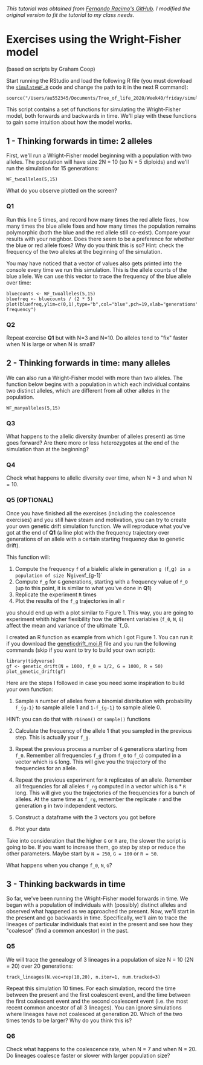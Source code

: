 ###### This tutorial was obtained from [Fernando Racimo's GitHub](https://github.com/FerRacimo/CopenhagenTutorial/blob/master/WrightFisherTutorial.md). I modified the original version to fit the tutorial to my class needs. 

# Exercises using the Wright-Fisher model

(based on scripts by Graham Coop)


Start running the RStudio and load the following R file (you must download the [`simulateWF.R`](simulateWF.R) code and change the path to it in the next R command):

```
source("/Users/au552345/Documents/Tree_of_life_2020/Week40/friday/simulateWF.R")
```

This script contains a set of functions for simulating the Wright-Fisher model, both forwards and backwards in time. We'll play with these functions to gain some intuition about how the model works.

## 1 - Thinking forwards in time: 2 alleles

First, we'll run a Wright-Fisher model beginning with a population with two alleles. The population will have size 2N = 10 (so N = 5 diploids) and we'll run the simulation for 15 generations:

```
WF_twoalleles(5,15)
```

What do you observe plotted on the screen?

### Q1

Run this line 5 times, and record how many times the red allele fixes, how many times the blue allele fixes and how many times the population remains polymorphic (both the blue and the red allele still co-exist). Compare your results with your neighbor. Does there seem to be a preference for whether the blue or red allele fixes? Why do you think this is so? Hint: check the frequency of the two alleles at the beginning of the simulation.

You may have noticed that a vector of values also gets printed into the console every time we run this simulation. This is the allele counts of the blue allele. We can use this vector to trace the frequency of the blue allele over time:

```
bluecounts <- WF_twoalleles(5,15)
bluefreq <- bluecounts / (2 * 5)
plot(bluefreq,ylim=c(0,1),type="b",col="blue",pch=19,xlab="generations",ylab="Blue frequency")
```

### Q2

Repeat exercise **Q1** but with N=3 and N=10. Do alleles tend to "fix" faster when N is large or when N is small?


## 2 - Thinking forwards in time: many alleles

We can also run a Wright-Fisher model with more than two alleles. The function below begins with a population in which each individual contains two distinct alleles, which are different from all other alleles in the population.

```
WF_manyalleles(5,15)
```

### Q3

What happens to the allelic diversity (number of alleles present) as time goes forward? Are there more or less heterozygotes at the end of the simulation than at the beginning?

### Q4

Check what happens to allelic diversity over time, when N = 3 and when N = 10.

### Q5 (OPTIONAL)

Once you have finished all the exercises (including the coalescence exercises) and you still have steam and motivation, you can try to create your own genetic drift simulation function. We will reproduce what you've got at the end of **Q1** (a line plot with the frequency trajectory over generations of an allele with a certain starting frequency due to genetic drift).

This function will:

1. Compute the frequency `f` of a bialelic allele in generation `g (`f_g`) in a population of size `N` given `f_{g-1}`
2. Compute `f_g` for `G` generations, starting with a frequency value of `f_0` (up to this point, it is similar to what you've done in **Q1**)
2. Replicate the experiment `R` times
3. Plot the results of the `f_g` trajectories in all `r`

you should end up with a plot similar to Figure 1. This way, you are going to experiment whith higher flexibility how the different variables (`f_0`, `N`, `G`) affect the mean and variance of the ultimate `f_G. 

I created an R function as example from which I got Figure 1. You can run it if you download the [geneticdrift_moi.R](geneticdrift_moi.R) file and you run  the following commands (skip if you want to try to build your own script):

```
library(tidyverse)
gf <- genetic_drift(N = 1000, f_0 = 1/2, G = 1000, R = 50)
plot_genetic_drift(gf)
```

Here are the steps I followed in case you need some inspiration to build your own function:

1. Sample `N` number of alleles from a binomial distribution with probability `f_{g-1}` to sample allele 1 and `1-f_{g-1}` to sample allele 0.

HINT: you can do that with `rbinom()` or `sample()` functions

2. Calculate the frequency of the allele 1 that you sampled in the previous step. This is actually your `f_g`. 

3. Repeat the previous process a number of `G` generations starting from `f_0`. Remember all frequencies `f_g` (from `f_0` to `f_G`) computed in a vector which is `G` long. This will give you the trajectory of the frequencies for an allele.

4. Repeat the previous experiment for `R` replicates of an allele. Remember all frequencies for all alleles `f_rg` computed in a vector which is `G` * `R` long. This will give you the trajectories of the frequencies for a bunch of alleles. At the same time as `f_rg`, remember the replicate `r` and the generation `g` in two independent vectors. 

5. Construct a dataframe with the 3 vectors you got before

6. Plot your data

Take into consideration that the higher `G` or `R` are, the slower the script is going to be. If you want to increase them, go step by step or reduce the other parameters. Maybe start by `N = 250`, `G = 100` or `R = 50`.

What happens when you change `f_0`, `N`, `G`? 

## 3 - Thinking backwards in time

So far, we've been running the Wright-Fisher model forwards in time. We began with a population of individuals with (possibly) distinct alleles and observed what happened as we approached the present. Now, we'll start in the present and go backwards in time. Specifically, we'll aim to trace the lineages of particular individuals that exist in the present and see how they "coalesce" (find a common ancestor) in the past.

### Q5

We will trace the genealogy of 3 lineages in a population of size N = 10 (2N = 20) over 20 generations:

```
track_lineages(N.vec=rep(10,20), n.iter=1, num.tracked=3)
```

Repeat this simulation 10 times. For each simulation, record the time between the present and the first coalescent event, and the time between the first coalescent event and the second coalescent event (i.e. the most recent common ancestor of all 3 lineages). You can ignore simulations where lineages have not coalesced at generation 20. Which of the two times tends to be larger? Why do you think this is?

### Q6

Check what happens to the coalescence rate, when N = 7 and when N = 20. Do lineages coalesce faster or slower with larger population size?



